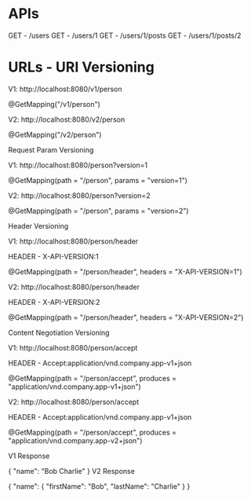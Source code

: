 # APIs

GET - /users
GET - /users/1
GET - /users/1/posts
GET - /users/1/posts/2



# URLs - URI Versioning

V1: http://localhost:8080/v1/person

@GetMapping("/v1/person")

V2: http://localhost:8080/v2/person

@GetMapping("/v2/person")

Request Param Versioning

V1: http://localhost:8080/person?version=1

@GetMapping(path = "/person", params = "version=1")

V2: http://localhost:8080/person?version=2

@GetMapping(path = "/person", params = "version=2")

Header Versioning

V1: http://localhost:8080/person/header

HEADER - X-API-VERSION:1

@GetMapping(path = "/person/header", headers = "X-API-VERSION=1")

V2: http://localhost:8080/person/header

HEADER - X-API-VERSION:2

@GetMapping(path = "/person/header", headers = "X-API-VERSION=2")

Content Negotiation Versioning

V1: http://localhost:8080/person/accept

HEADER - Accept:application/vnd.company.app-v1+json

@GetMapping(path = "/person/accept", produces = "application/vnd.company.app-v1+json")

V2: http://localhost:8080/person/accept

HEADER - Accept:application/vnd.company.app-v1+json

@GetMapping(path = "/person/accept", produces = "application/vnd.company.app-v2+json")

V1 Response

{
  "name": "Bob Charlie"
}
V2 Response

{
  "name": {
    "firstName": "Bob",
    "lastName": "Charlie"
  }
}